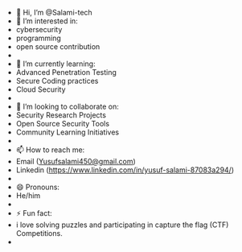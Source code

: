 - 👋 Hi, I’m @Salami-tech 
- 👀 I’m interested in:
- cybersecurity
- programming
- open source contribution
- 
- 🌱 I’m currently learning:
- Advanced Penetration Testing
- Secure Coding practices
-  Cloud Security
-  
- 💞️ I’m looking to collaborate on:
- Security Research Projects
- Open Source Security Tools
- Community Learning Initiatives
- 
- 📫 How to reach me:
- Email (Yusufsalami450@gmail.com)
- Linkedin (https://www.linkedin.com/in/yusuf-salami-87083a294/)
- 
- 😄 Pronouns:
- He/him
- 
- ⚡ Fun fact:
- i love solving puzzles and participating in capture the flag (CTF) Competitions.
- 

<!---
Salami-tech/Salami-tech is a ✨ special ✨ repository because its `README.md` (this file) appears on your GitHub profile.
You can click the Preview link to take a look at your changes.
--->
